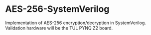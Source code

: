 # AES-256-SystemVerilog
Implementation of AES-256 encryption/decryption in SystemVerilog. Validation hardware will be the TUL PYNQ Z2 board. 
